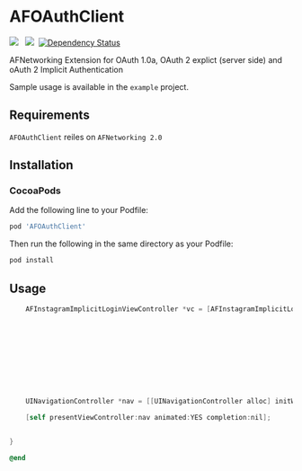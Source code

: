AFOAuthClient
=============

![](http://cocoapod-badges.herokuapp.com/v/AFOAuthClient/badge.png) &nbsp; ![](http://cocoapod-badges.herokuapp.com/p/AFOAuthClient/badge.png) &nbsp;[![Dependency Status](https://www.versioneye.com/user/projects/539e0ec183add71688000014/badge.svg?style=flat)](https://www.versioneye.com/user/projects/539e0ec183add71688000014)

AFNetworking Extension for OAuth 1.0a, OAuth 2 explict (server side) and oAuth 2 Implicit Authentication

Sample usage is available in the `example` project.

## Requirements

`AFOAuthClient` reiles on `AFNetworking 2.0`

## Installation

### CocoaPods

Add the following line to your Podfile:

```ruby
pod 'AFOAuthClient'
```

Then run the following in the same directory as your Podfile:
```ruby
pod install
```


## Usage


```objective-c
    AFInstagramImplicitLoginViewController *vc = [AFInstagramImplicitLoginViewController controllerWithAuthUri:@"https://instagram.com/oauth/authorize"
                                                                                                   redirectURI:@"redirect"
                                                                                                      clientId:@""
                                                                                                         scope:@"basic"
                                                                                             completionHandler:^(NSDictionary *info, NSError *error) {
                                                                                                 
                                                                                                 
                                                                                                 
                                                                                             }];
    
    
    UINavigationController *nav = [[UINavigationController alloc] initWithRootViewController:vc];
    
    [self presentViewController:nav animated:YES completion:nil];


}

@end
```


